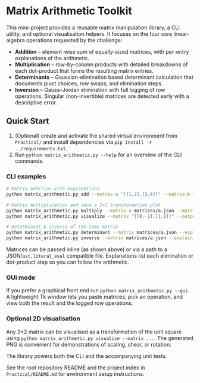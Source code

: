 # Matrix Arithmetic Toolkit

This mini-project provides a reusable matrix manipulation library, a CLI utility, and optional visualisation helpers. It focuses on the four core linear-algebra operations requested by the challenge:

- **Addition** – element-wise sum of equally-sized matrices, with per-entry explanations of the arithmetic.
- **Multiplication** – row-by-column products with detailed breakdowns of each dot-product that forms the resulting matrix entries.
- **Determinants** – Gaussian-elimination based determinant calculation that documents pivot choices, row swaps, and elimination steps.
- **Inversion** – Gauss–Jordan elimination with full logging of row operations. Singular (non-invertible) matrices are detected early with a descriptive error.

## Quick Start

1. (Optional) create and activate the shared virtual environment from `Practical/` and install dependencies via `pip install -r ../requirements.txt`.
2. Run `python matrix_arithmetic.py --help` for an overview of the CLI commands.

### CLI examples

```bash
# Matrix addition with explanations
python matrix_arithmetic.py add --matrix-a "[[1,2],[3,4]]" --matrix-b "[[5,6],[7,8]]" --explain

# Matrix multiplication and save a 2×2 transformation plot
python matrix_arithmetic.py multiply --matrix-a matrices/a.json --matrix-b matrices/b.json --explain
python matrix_arithmetic.py visualize --matrix "[[0,-1],[1,0]]" --output rotation.png

# Determinant & inverse of the same matrix
python matrix_arithmetic.py determinant --matrix matrices/a.json --explain
python matrix_arithmetic.py inverse --matrix matrices/a.json --explain
```

Matrices can be passed inline (as shown above) or via a path to a JSON/`ast.literal_eval` compatible file. Explanations list each elimination or dot-product step so you can follow the arithmetic.

### GUI mode

If you prefer a graphical front end run `python matrix_arithmetic.py --gui`. A lightweight Tk window lets you paste matrices, pick an operation, and view both the result and the logged row operations.

### Optional 2D visualisation

Any 2×2 matrix can be visualised as a transformation of the unit square using `python matrix_arithmetic.py visualize --matrix ...`. The generated PNG is convenient for demonstrations of scaling, shear, or rotation.

The library powers both the CLI and the accompanying unit tests.

See the root repository README and the project index in `Practical/README.md` for environment setup instructions.
